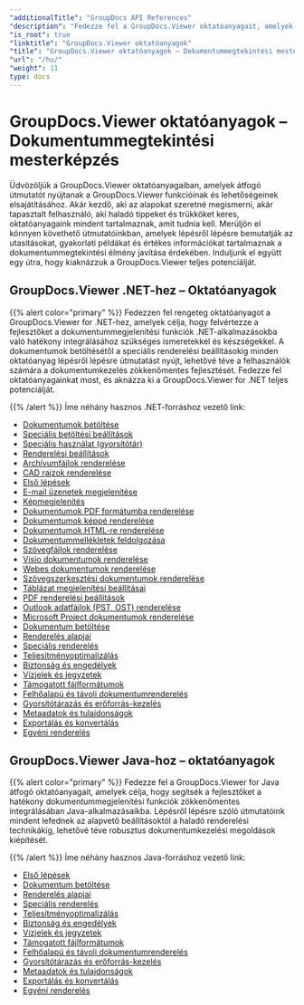 ```yaml
---
"additionalTitle": "GroupDocs API References"
"description": "Fedezze fel a GroupDocs.Viewer oktatóanyagait, amelyek átfogó útmutatást nyújtanak a dokumentummegtekintési lehetőségek maximalizálásához. Használja ki a benne rejlő összes lehetőséget még ma!"
"is_root": true
"linktitle": "GroupDocs.Viewer oktatóanyagok"
"title": "GroupDocs.Viewer oktatóanyagok – Dokumentummegtekintési mesterképzés"
"url": "/hu/"
"weight": 11
type: docs
---
```

# GroupDocs.Viewer oktatóanyagok – Dokumentummegtekintési mesterképzés
Üdvözöljük a GroupDocs.Viewer oktatóanyagaiban, amelyek átfogó útmutatót nyújtanak a GroupDocs.Viewer funkcióinak és lehetőségeinek elsajátításához. Akár kezdő, aki az alapokat szeretné megismerni, akár tapasztalt felhasználó, aki haladó tippeket és trükköket keres, oktatóanyagaink mindent tartalmaznak, amit tudnia kell. Merüljön el könnyen követhető útmutatóinkban, amelyek lépésről lépésre bemutatják az utasításokat, gyakorlati példákat és értékes információkat tartalmaznak a dokumentummegtekintési élmény javítása érdekében. Induljunk el együtt egy útra, hogy kiaknázzuk a GroupDocs.Viewer teljes potenciálját.

## GroupDocs.Viewer .NET-hez – Oktatóanyagok

{{% alert color="primary" %}}
Fedezzen fel rengeteg oktatóanyagot a GroupDocs.Viewer for .NET-hez, amelyek célja, hogy felvértezze a fejlesztőket a dokumentummegjelenítési funkciók .NET-alkalmazásokba való hatékony integrálásához szükséges ismeretekkel és készségekkel. A dokumentumok betöltésétől a speciális renderelési beállításokig minden oktatóanyag lépésről lépésre útmutatást nyújt, lehetővé téve a felhasználók számára a dokumentumkezelés zökkenőmentes fejlesztését. Fedezze fel oktatóanyagainkat most, és aknázza ki a GroupDocs.Viewer for .NET teljes potenciálját.

{{% /alert %}}
Íme néhány hasznos .NET-forráshoz vezető link:
 
- [Dokumentumok betöltése](./net/loading-documents/)
- [Speciális betöltési beállítások](./net/advanced-loading/)
- [Speciális használat (gyorsítótár)](./net/advanced-usage-caching/)
- [Renderelési beállítások](./net/rendering-options/)
- [Archívumfájlok renderelése](./net/rendering-archive-files/)
- [CAD rajzok renderelése](./net/rendering-cad-drawings/)
- [Első lépések](./net/getting-started/)
- [E-mail üzenetek megjelenítése](./net/rendering-email-messages/)
- [Képmegjelenítés](./net/image-rendering/)
- [Dokumentumok PDF formátumba renderelése](./net/rendering-documents-pdf/)
- [Dokumentumok képpé renderelése](./net/rendering-documents-images/)
- [Dokumentumok HTML-re renderelése](./net/rendering-documents-html/)
- [Dokumentummellékletek feldolgozása](./net/processing-document-attachments/)
- [Szövegfájlok renderelése](./net/rendering-text-files/)
- [Visio dokumentumok renderelése](./net/rendering-visio-documents/)
- [Webes dokumentumok renderelése](./net/rendering-web-documents/)
- [Szövegszerkesztési dokumentumok renderelése](./net/rendering-word-processing-documents/)
- [Táblázat megjelenítési beállításai](./net/spreadsheet-rendering-options/)
- [PDF renderelési beállítások](./net/pdf-rendering-options/)
- [Outlook adatfájlok (PST, OST) renderelése](./net/rendering-outlook-data-files/)
- [Microsoft Project dokumentumok renderelése](./net/rendering-ms-project-documents/)
- [Dokumentum betöltése](./net/document-loading/)
- [Renderelés alapjai](./net/rendering-basics/)
- [Speciális renderelés](./net/advanced-rendering/)
- [Teljesítményoptimalizálás](./net/performance-optimization/)
- [Biztonság és engedélyek](./net/security-permissions/)
- [Vízjelek és jegyzetek](./net/watermarks-annotations/)
- [Támogatott fájlformátumok](./net/file-formats-support/)
- [Felhőalapú és távoli dokumentumrenderelés](./net/cloud-remote-document-rendering/)
- [Gyorsítótárazás és erőforrás-kezelés](./net/caching-resource-management/)
- [Metaadatok és tulajdonságok](./net/metadata-properties/)
- [Exportálás és konvertálás](./net/export-conversion/)
- [Egyéni renderelés](./net/custom-rendering/)

## GroupDocs.Viewer Java-hoz – oktatóanyagok

{{% alert color="primary" %}}
Fedezze fel a GroupDocs.Viewer for Java átfogó oktatóanyagait, amelyek célja, hogy segítsék a fejlesztőket a hatékony dokumentummegjelenítési funkciók zökkenőmentes integrálásában Java-alkalmazásaikba. Lépésről lépésre szóló útmutatóink mindent lefednek az alapvető beállításoktól a haladó renderelési technikákig, lehetővé téve robusztus dokumentumkezelési megoldások kiépítését.

{{% /alert %}}
Íme néhány hasznos Java-forráshoz vezető link:

- [Első lépések](./java/getting-started/)
- [Dokumentum betöltése](./java/document-loading/)
- [Renderelés alapjai](./java/rendering-basics/)
- [Speciális renderelés](./java/advanced-rendering/)
- [Teljesítményoptimalizálás](./java/performance-optimization/)
- [Biztonság és engedélyek](./java/security-permissions/)
- [Vízjelek és jegyzetek](./java/watermarks-annotations/)
- [Támogatott fájlformátumok](./java/file-formats-support/)
- [Felhőalapú és távoli dokumentumrenderelés](./java/cloud-remote-document-rendering/)
- [Gyorsítótárazás és erőforrás-kezelés](./java/caching-resource-management/)
- [Metaadatok és tulajdonságok](./java/metadata-properties/)
- [Exportálás és konvertálás](./java/export-conversion/)
- [Egyéni renderelés](./java/custom-rendering/)